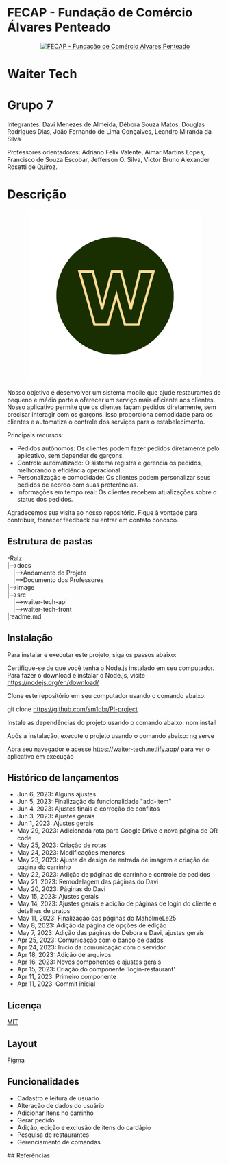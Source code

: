 # FECAP - Fundação de Comércio Álvares Penteado

<p align="center">
<a href= "https://www.fecap.br/"><img src="https://encrypted-tbn0.gstatic.com/images?q=tbn:ANd9GcRhZPrRa89Kma0ZZogxm0pi-tCn_TLKeHGVxywp-LXAFGR3B1DPouAJYHgKZGV0XTEf4AE&usqp=CAU" alt="FECAP - Fundação de Comércio Álvares Penteado" border="0"></a>
</p>


# Waiter Tech

# Grupo 7

Integrantes: Davi Menezes de Almeida, Débora Souza Matos, Douglas Rodrigues Dias, João Fernando de Lima Gonçalves, Leandro Miranda da Silva

Professores orientadores: Adriano Felix Valente, Aimar Martins Lopes, Francisco de Souza Escobar, Jefferson O. Silva, Victor Bruno Alexander Rosetti de Quiroz.


# Descrição

<p align="center">
<img src="./image/W.png" alt="Waiter Tech" border="0" width="400" height="400" >
</p>

Nosso objetivo é desenvolver um sistema mobile que ajude restaurantes de pequeno e médio porte a oferecer um serviço mais eficiente aos clientes. Nosso aplicativo permite que os clientes façam pedidos diretamente, sem precisar interagir com os garçons. Isso proporciona comodidade para os clientes e automatiza o controle dos serviços para o estabelecimento.

Principais recursos:

- Pedidos autônomos: Os clientes podem fazer pedidos diretamente pelo aplicativo, sem depender de garçons.
- Controle automatizado: O sistema registra e gerencia os pedidos, melhorando a eficiência operacional.
- Personalização e comodidade: Os clientes podem personalizar seus pedidos de acordo com suas preferências.
- Informações em tempo real: Os clientes recebem atualizações sobre o status dos pedidos.

Agradecemos sua visita ao nosso repositório. Fique à vontade para contribuir, fornecer feedback ou entrar em contato conosco.
## Estrutura de pastas

-Raiz<br>
|-->docs<br>
  &emsp;|-->Andamento do Projeto<br>
  &emsp;|-->Documento dos Professores<br>
|-->image<br>
|-->src<br>
  &emsp;|-->waiter-tech-api<br>
  &emsp;|-->waiter-tech-front<br>
|readme.md<br>

## Instalação

Para instalar e executar este projeto, siga os passos abaixo:

Certifique-se de que você tenha o Node.js instalado em seu computador. Para fazer o download e instalar o Node.js, visite https://nodejs.org/en/download/

Clone este repositório em seu computador usando o comando abaixo:

git clone https://github.com/sm1dbr/PI-project

Instale as dependências do projeto usando o comando abaixo:
npm install

Após a instalação, execute o projeto usando o comando abaixo:
ng serve

Abra seu navegador e acesse https://waiter-tech.netlify.app/ para ver o aplicativo em execução
## Histórico de lançamentos

- Jun 6, 2023: Alguns ajustes
- Jun 5, 2023: Finalização da funcionalidade "add-item"
- Jun 4, 2023: Ajustes finais e correção de conflitos
- Jun 3, 2023: Ajustes gerais
- Jun 1, 2023: Ajustes gerais
- May 29, 2023: Adicionada rota para Google Drive e nova página de QR code
- May 25, 2023: Criação de rotas
- May 24, 2023: Modificações menores
- May 23, 2023: Ajuste de design de entrada de imagem e criação de página do carrinho
- May 22, 2023: Adição de páginas de carrinho e controle de pedidos
- May 21, 2023: Remodelagem das páginas do Davi
- May 20, 2023: Páginas do Davi
- May 15, 2023: Ajustes gerais
- May 14, 2023: Ajustes gerais e adição de páginas de login do cliente e detalhes de pratos
- May 11, 2023: Finalização das páginas do MaholmeLe25
- May 8, 2023: Adição da página de opções de edição
- May 7, 2023: Adição das páginas do Debora e Davi, ajustes gerais
- Apr 25, 2023: Comunicação com o banco de dados
- Apr 24, 2023: Início da comunicação com o servidor
- Apr 18, 2023: Adição de arquivos
- Apr 16, 2023: Novos componentes e ajustes gerais
- Apr 15, 2023: Criação do componente 'login-restaurant'
- Apr 11, 2023: Primeiro componente
- Apr 11, 2023: Commit inicial
## Licença

[MIT](https://choosealicense.com/licenses/mit/)

## Layout

[Figma](https://www.figma.com/file/CR6yysp7BUhxdJKKgB49f4/Waiter-Tec-(Copy)?type=design&node-id=0%3A1&t=mbNpDJZtpAKxmWDP-1)

## Funcionalidades

- Cadastro e leitura de usuário
- Alteração de dados do usuário
- Adicionar itens no carrinho
- Gerar pedido
- Adição, edição e exclusão de itens do cardápio
- Pesquisa de restaurantes
- Gerenciamento de comandas



## Referências